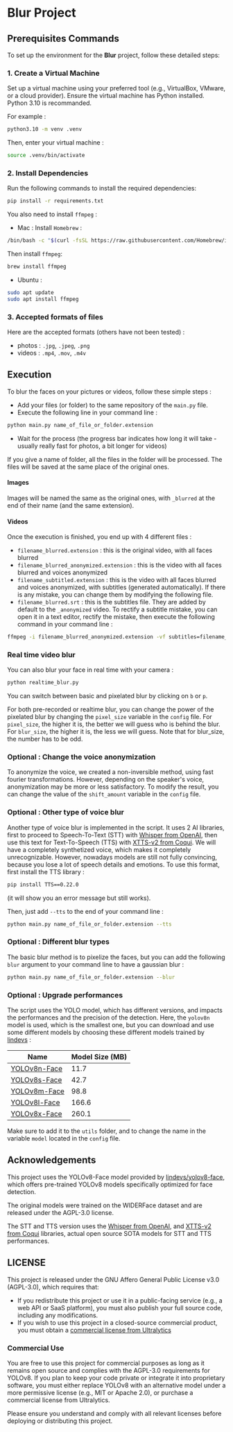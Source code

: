 # Blur Project

## Prerequisites Commands

To set up the environment for the **Blur** project, follow these detailed steps:

### 1. Create a Virtual Machine
Set up a virtual machine using your preferred tool (e.g., VirtualBox, VMware, or a cloud provider). Ensure the virtual machine has Python installed.
Python 3.10 is recommanded.

For example :
```bash
python3.10 -m venv .venv
```
Then, enter your virtual machine :
```bash
source .venv/bin/activate
```


### 2. Install Dependencies
Run the following commands to install the required dependencies:

```bash
pip install -r requirements.txt
```
You also need to install `ffmpeg` :
- Mac :
Install `Homebrew` :
```bash
/bin/bash -c "$(curl -fsSL https://raw.githubusercontent.com/Homebrew/install/HEAD/install.sh)"
```
Then install `ffmpeg`:
```bash
brew install ffmpeg
```

- Ubuntu :
```bash
sudo apt update
sudo apt install ffmpeg
```

### 3. Accepted formats of files

Here are the accepted formats (others have not been tested) : 
- photos : `.jpg`, `.jpeg`, `.png`
- videos : `.mp4`, `.mov`, `.m4v`

## Execution
To blur the faces on your pictures or videos, follow these simple steps :

- Add your files (or folder) to the same repository of the `main.py` file.
- Execute the following line in your command line :
```bash
python main.py name_of_file_or_folder.extension
```
- Wait for the process (the progress bar indicates how long it will take - usually really fast for photos, a bit longer for videos)

If you give a name of folder, all the files in the folder will be processed.
The files will be saved at the same place of the original ones.

#### Images
Images will be named the same as the original ones, with `_blurred` at the end of their name (and the same extension).

#### Videos
Once the execution is finished, you end up with 4 different files :

- `filename_blurred.extension` : this is the original video, with all faces blurred
- `filename_blurred_anonymized.extension` : this is the video with all faces blurred and voices anonymized
- `filename_subtitled.extension` : this is the video with all faces blurred and voices anonymized, with subtitles (generated automatically). If there is any mistake, you can change them by modifying the following file.
- `filename_blurred.srt` : this is the subtitles file. They are added by default to the `_anonymized` video. To rectify a subtitle mistake, you can open it in a text editor, rectify the mistake, then execute the following command in your command line :
```bash
ffmpeg -i filename_blurred_anonymized.extension -vf subtitles=filename_blurred.srt -c:a copy filename_subtitled.extension
```

### Real time video blur
You can also blur your face in real time with your camera :
```bash
python realtime_blur.py
```
You can switch between basic and pixelated blur by clicking on `b` or `p`.


For both pre-recorded or realtime blur, you can change the power of the pixelated blur by changing the `pixel_size` variable in the `config` file. For `pixel_size`, the higher it is, the better we will guess who is behind the blur. For `blur_size`, the higher it is, the less we will guess. Note that for blur_size, the number has to be odd.

### Optional : Change the voice anonymization
To anonymize the voice, we created a non-inversible method, using fast fourier transformations. However, depending on the speaker's voice, anonymization may be more or less satisfactory. To modify the result, you can change the value of the `shift_amount` variable in the `config` file.

### Optional : Other type of voice blur
Another type of voice blur is implemented in the script. It uses 2 AI libraries, first to proceed to Speech-To-Text (STT) with [Whisper from OpenAI](https://huggingface.co/openai/whisper-large-v3-turbo), then use this text for Text-To-Speech (TTS) with [XTTS-v2 from Coqui](https://huggingface.co/coqui/XTTS-v2). We will have a completely synthetized voice, which makes it completely unrecognizable. However, nowadays models are still not fully convincing, because you lose a lot of speech details and emotions. To use this format, first install the TTS library :
```bash
pip install TTS==0.22.0
```
(it will show you an error message but still works).

Then, just add `--tts` to the end of your command line :
```bash
python main.py name_of_file_or_folder.extension --tts
```

### Optional : Different blur types
The basic blur method is to pixelize the faces, but you can add the following `blur` argument to your command line to have a gaussian blur :
```bash
python main.py name_of_file_or_folder.extension --blur
```

### Optional : Upgrade performances
The script uses the YOLO model, which has different versions, and impacts the performances and the precision of the detection. Here, the `yolov8n` model is used, which is the smallest one, but you can download and use some different models by choosing these different models trained by [lindevs](https://github.com/lindevs/yolov8-face) :

| Name         | Model Size (MB) |
|--------------|-----------------|
| [YOLOv8n-Face](https://github.com/lindevs/yolov8-face/releases/latest/download/yolov8n-face-lindevs.onnx) | 11.7            |
| [YOLOv8s-Face](https://github.com/lindevs/yolov8-face/releases/latest/download/yolov8s-face-lindevs.onnx) | 42.7            |
| [YOLOv8m-Face](https://github.com/lindevs/yolov8-face/releases/latest/download/yolov8m-face-lindevs.onnx) | 98.8            |
| [YOLOv8l-Face](https://github.com/lindevs/yolov8-face/releases/latest/download/yolov8l-face-lindevs.onnx) | 166.6           |
| [YOLOv8x-Face](https://github.com/lindevs/yolov8-face/releases/latest/download/yolov8x-face-lindevs.onnx) | 260.1           |


Make sure to add it to the `utils` folder, and to change the name in the variable `model` located in the `config` file.

## Acknowledgements
This project uses the YOLOv8-Face model provided by [lindevs/yolov8-face](https://github.com/lindevs/yolov8-face), which offers pre-trained YOLOv8 models specifically optimized for face detection.

The original models were trained on the WIDERFace dataset and are released under the AGPL-3.0 license.

The STT and TTS version uses the
[Whisper from OpenAI](https://huggingface.co/openai/whisper-large-v3-turbo), and [XTTS-v2 from Coqui](https://huggingface.co/coqui/XTTS-v2) libraries, actual open source SOTA models for STT and TTS performances.

## LICENSE

This project is released under the GNU Affero General Public License v3.0 (AGPL-3.0), which requires that:

- If you redistribute this project or use it in a public-facing service (e.g., a web API or SaaS platform), you must also publish your full source code, including any modifications.
- If you wish to use this project in a closed-source commercial product, you must obtain a [commercial license from Ultralytics](https://ultralytics.com/license)

### Commercial Use
You are free to use this project for commercial purposes as long as it remains open source and complies with the AGPL-3.0 requirements for YOLOv8. If you plan to keep your code private or integrate it into proprietary software, you must either replace YOLOv8 with an alternative model under a more permissive license (e.g., MIT or Apache 2.0), or purchase a commercial license from Ultralytics.

Please ensure you understand and comply with all relevant licenses before deploying or distributing this project.
